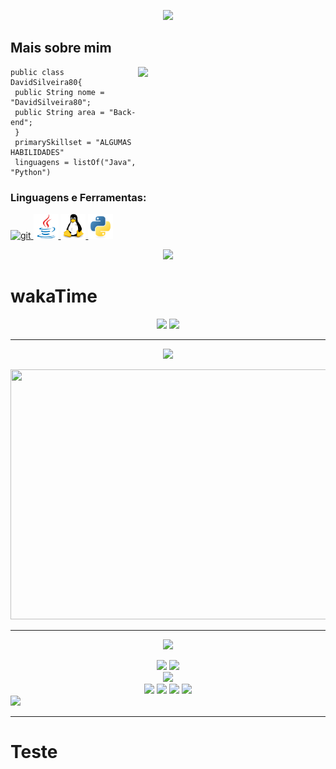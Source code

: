 



<p align="center"> <a href="https://github.com/saadfareed"><img src="https://readme-typing-svg.herokuapp.com?lines=Bem-vindo;Stack:+Java+Python;POO;TDD&center=true&width=500&height=50"></a></p>


## Mais sobre mim


<img align="right" width="300" src="https://i2.wp.com/allhtaccess.info/wp-content/uploads/2018/03/programming.gif?fit=1281%2C716&ssl=1" />

```Java/Python
public class DavidSilveira80{
 public String nome = "DavidSilveira80";
 public String area = "Back-end";
 }
 primarySkillset = "ALGUMAS HABILIDADES"
 linguagens = listOf("Java", "Python") 
```

<!--START_SECTION:waka-->
<!--END_SECTION:waka-->



<h3 align="left">Linguagens e Ferramentas:</h3>
<p align="left"> <a href="https://git-scm.com/" target="_blank" rel="noreferrer"> <img src="https://www.vectorlogo.zone/logos/git-scm/git-scm-icon.svg" alt="git" width="40" height="40"/> </a> <a href="https://www.java.com" target="_blank" rel="noreferrer"> <img src="https://raw.githubusercontent.com/devicons/devicon/master/icons/java/java-original.svg" alt="java" width="40" height="40"/> </a> <a href="https://www.linux.org/" target="_blank" rel="noreferrer"> <img src="https://raw.githubusercontent.com/devicons/devicon/master/icons/linux/linux-original.svg" alt="linux" width="40" height="40"/> </a> <a href="https://www.python.org" target="_blank" rel="noreferrer"> <img src="https://raw.githubusercontent.com/devicons/devicon/master/icons/python/python-original.svg" alt="python" width="40" height="40"/> </a> </p>



<p align="center"> <a href="https://github.com/saadfareed"><img src="https://readme-typing-svg.herokuapp.com?lines=Minhas+Estatisticas&center=true&width=500&height=50"></a></p>


# wakaTime

<div align="center">
  <img src="https://github-readme-stats.vercel.app/api/wakatime?username=DavidSilveira80&show_icons=true&theme=github_dark"/>
  <img src="https://github-readme-streak-stats.herokuapp.com/?user=DavidSilveira80&show_icons=true&theme=dark"/>
</div>

___

<p align="center"> <a href="https://github.com/saadfareed"><img src="https://readme-typing-svg.herokuapp.com?lines=Atividade+com+métricas+WakaTime&center=true&width=500&height=50"></a></p>

<div align="center">
  <img src="https://wakatime.com/share/@DavidSilveira80/d1624df1-cb2c-4736-bd52-eb218820ed1d.png" width="600" height="400"/>
</div>

___


<p align="center"> <a href="https://github.com/saadfareed"><img src="https://readme-typing-svg.herokuapp.com?lines=Contribuições+Gerais&center=true&width=500&height=50"></a></p>

<div align="center">
  <img src="https://github-readme-stats.vercel.app/api?username=DavidSilveira80&show_icons=true&theme=github_dark"/>
  <img src="http://github-profile-summary-cards.vercel.app/api/cards/profile-details?username=DavidSilveira80&theme=github_dark"/>
</div>

<div align="center">
  <img src="https://github-readme-stats.vercel.app/api/top-langs/?username=Davidsilveira80&show_icons=true&theme=github_dark&langs_count=8"/>
</div>

<div align="center">
  <img src="http://github-profile-summary-cards.vercel.app/api/cards/most-commit-language?username=DavidSilveira80&theme=github_dark"/>
  <img src="http://github-profile-summary-cards.vercel.app/api/cards/repos-per-language?username=DavidSilveira80&theme=github_dark"/>
  <img src="http://github-profile-summary-cards.vercel.app/api/cards/stats?username=DavidSilveira80&theme=github_dark"/>
  <img src="http://github-profile-summary-cards.vercel.app/api/cards/productive-time?username=DavidSilveira80&theme=github_dark&gmtOffset=1"/>
</div>


<img src="https://activity-graph.herokuapp.com/graph?username=DavidSilveira80&bg_color=0f2d3d&color=1cadfb&line=1cadfb&point=1cadfb&area=true&hide_border=true">

___


# Teste



<!--START_SECTION:waka-->
<!--END_SECTION:waka-->

